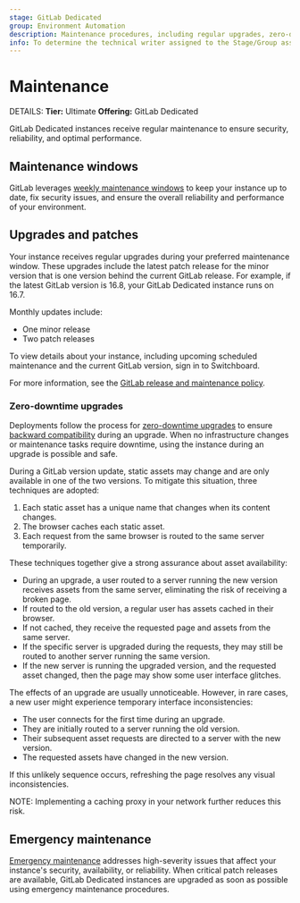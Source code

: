 ```yaml
---
stage: GitLab Dedicated
group: Environment Automation
description: Maintenance procedures, including regular upgrades, zero-downtime deployments, and emergency maintenance protocols.
info: To determine the technical writer assigned to the Stage/Group associated with this page, see https://handbook.gitlab.com/handbook/product/ux/technical-writing/#assignments
---
```


# Maintenance

DETAILS:
**Tier:** Ultimate
**Offering:** GitLab Dedicated

GitLab Dedicated instances receive regular maintenance to ensure security, reliability, and optimal performance.

## Maintenance windows

GitLab leverages [weekly maintenance windows](../../administration/dedicated/maintenance.md#maintenance-windows) to keep your instance up to date, fix security issues, and ensure the overall reliability and performance of your environment.

## Upgrades and patches

Your instance receives regular upgrades during your preferred maintenance window. These upgrades include the latest patch release for the minor version that is one version behind the current GitLab release. For example, if the latest GitLab version is 16.8, your GitLab Dedicated instance runs on 16.7.

Monthly updates include:

- One minor release
- Two patch releases

To view details about your instance, including upcoming scheduled maintenance and the current GitLab version, sign in to Switchboard.

For more information, see the [GitLab release and maintenance policy](../../policy/maintenance.md).

### Zero-downtime upgrades

Deployments follow the process for [zero-downtime upgrades](../../update/zero_downtime.md) to ensure [backward compatibility](../../development/multi_version_compatibility.md) during an upgrade. When no infrastructure changes or maintenance tasks require downtime, using the instance during an upgrade is possible and safe.

During a GitLab version update, static assets may change and are only available in one of the two versions. To mitigate this situation, three techniques are adopted:

1. Each static asset has a unique name that changes when its content changes.
1. The browser caches each static asset.
1. Each request from the same browser is routed to the same server temporarily.

These techniques together give a strong assurance about asset availability:

- During an upgrade, a user routed to a server running the new version receives assets from the same server, eliminating the risk of receiving a broken page.
- If routed to the old version, a regular user has assets cached in their browser.
- If not cached, they receive the requested page and assets from the same server.
- If the specific server is upgraded during the requests, they may still be routed to another server running the same version.
- If the new server is running the upgraded version, and the requested asset changed, then the page may show some user interface glitches.

The effects of an upgrade are usually unnoticeable. However, in rare cases, a new user might experience temporary interface inconsistencies:

- The user connects for the first time during an upgrade.
- They are initially routed to a server running the old version.
- Their subsequent asset requests are directed to a server with the new version.
- The requested assets have changed in the new version.

If this unlikely sequence occurs, refreshing the page resolves any visual inconsistencies.

NOTE:
Implementing a caching proxy in your network further reduces this risk.

## Emergency maintenance

[Emergency maintenance](../../administration/dedicated/maintenance.md#emergency-maintenance) addresses high-severity issues that affect your instance's security, availability, or reliability. When critical patch releases are available, GitLab Dedicated instances are upgraded as soon as possible using emergency maintenance procedures.
